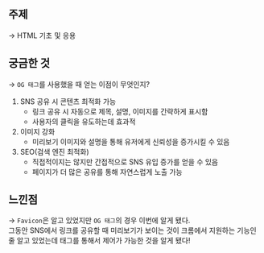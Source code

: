 ## 주제

→ HTML 기초 및 응용

## 궁금한 것

→ `OG 태그`를 사용했을 때 얻는 이점이 무엇인지?

1. SNS 공유 시 콘텐츠 최적화 가능
   - 링크 공유 시 자동으로 제목, 설명, 이미지를 간략하게 표시함
   - 사용자의 클릭을 유도하는데 효과적
2. 이미지 강화
   - 미리보기 이미지와 설명을 통해 유저에게 신뢰성을 증가시킬 수 있음
3. SEO(검색 엔진 최적화)
   - 직접적이지는 않지만 간접적으로 SNS 유입 증가를 얻을 수 있음
   - 페이지가 더 많은 공유를 통해 자연스럽게 노출 가능

## 느낀점

→ `Favicon`은 알고 있었지만 `OG 태그`의 경우 이번에 알게 됐다.  
그동안 SNS에서 링크를 공유할 때 미리보기가 보이는 것이 크롬에서 지원하는 기능인줄 알고 있었는데 태그를 통해서 제어가 가능한 것을 알게 됐다!
